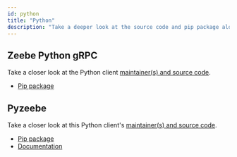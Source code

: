 ```yaml
---
id: python
title: "Python"
description: "Take a deeper look at the source code and pip package alongside Python."
---
```


## Zeebe Python gRPC

Take a closer look at the Python client [maintainer(s) and source code](https://gitlab.com/stephane.ludwig/zeebe_python_grpc).

- [Pip package](https://pypi.org/project/zeebe-grpc/)

## Pyzeebe

Take a closer look at this Python client's [maintainer(s) and source code](https://github.com/camunda-community-hub/pyzeebe).

- [Pip package](https://pypi.org/project/pyzeebe/)
- [Documentation](https://pyzeebe.readthedocs.io/en/stable/)
